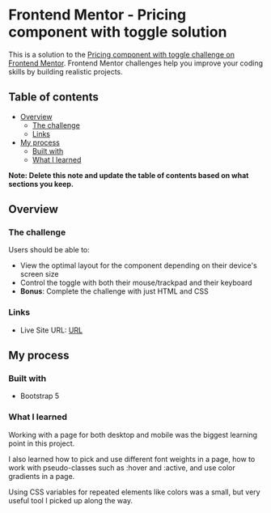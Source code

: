 # Frontend Mentor - Pricing component with toggle solution

This is a solution to the [Pricing component with toggle challenge on Frontend Mentor](https://www.frontendmentor.io/challenges/pricing-component-with-toggle-8vPwRMIC). Frontend Mentor challenges help you improve your coding skills by building realistic projects. 

## Table of contents

- [Overview](#overview)
  - [The challenge](#the-challenge)
  - [Links](#links)
- [My process](#my-process)
  - [Built with](#built-with)
  - [What I learned](#what-i-learned)

**Note: Delete this note and update the table of contents based on what sections you keep.**

## Overview

### The challenge

Users should be able to:

- View the optimal layout for the component depending on their device's screen size
- Control the toggle with both their mouse/trackpad and their keyboard
- **Bonus**: Complete the challenge with just HTML and CSS

### Links

- Live Site URL: [URL](https://leonchuu.github.io/pricing-component-with-toggle/)

## My process

### Built with

- Bootstrap 5


### What I learned

Working with a page for both desktop and mobile was the biggest learning point in this project.

I also learned how to pick and use different font weights in a page, how to work with pseudo-classes such as :hover and :active, and use color gradients in a page.

Using CSS variables for repeated elements like colors was a small, but very useful tool I picked up along the way.
